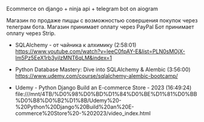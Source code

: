 Ecommerce on django + ninja api + telegram bot on aiogram 

Магазин по продаже пиццы
с возможностью совершения покупок через телеграм бота.
Магазин принимает оплату через PayPal
Бот принимает оплату через Strip.

- SQLAlchemy - от чайника к алхимику (2:58:01)
https://www.youtube.com/watch?v=leeC0fpAY-E&list=PLN0sMOjX-lm5Pz5EeX1rb3yilzMNT6qLM&index=1

- Python Database Mastery: Dive into SQLAlchemy & Alembic (3:56:00)
https://www.udemy.com/course/sqlalchemy-alembic-bootcamp/

- Udemy - Python Django Build an E-commerce Store - 2023 (16:49:24)
file:///mnt/4TB/%D0%98%D0%BD%D1%84%D0%BE%D1%81%D0%BB%D0%B8%D0%B2%D1%8B/Udemy%20-%20Python%20Django%20Build%20an%20E-commerce%20Store%20-%202023/video_index.html